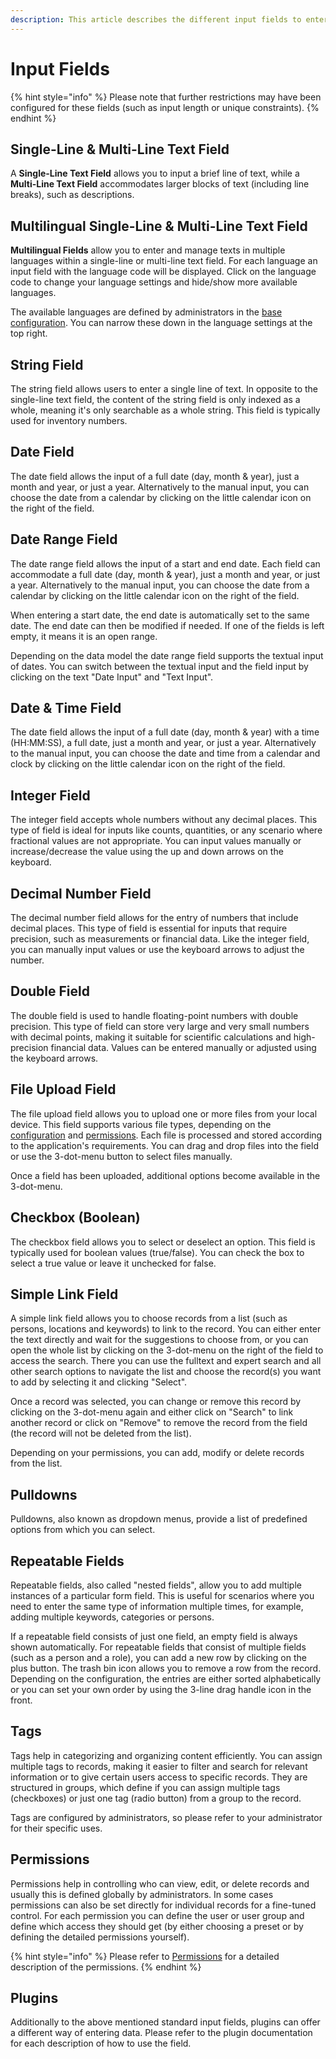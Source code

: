 ```yaml
---
description: This article describes the different input fields to enter or modify data.
---
```


# Input Fields

{% hint style="info" %}
Please note that further restrictions may have been configured for these fields (such as input length or unique constraints).
{% endhint %}



## Single-Line & Multi-Line Text Field

A **Single-Line Text Field** allows you to input a brief line of text, while a **Multi-Line Text Field** accommodates larger blocks of text (including line breaks), such as descriptions.&#x20;



## Multilingual Single-Line & Multi-Line Text Field

**Multilingual Fields** allow you to enter and manage texts in multiple languages within a single-line or multi-line text field. For each language an input field with the language code will be displayed. Click on the language code to change your language settings and hide/show more available languages.&#x20;

The available languages are defined by administrators in the [base configuration](../../../for-administrators/readme/languages.md). You can narrow these down in the language settings at the top right.



## String Field

The string field allows users to enter a single line of text. In opposite to the single-line text field, the content of the string field is only indexed as a whole, meaning it's only searchable as a whole string. This field is typically used for inventory numbers.&#x20;



## Date Field

The date field allows the input of a full date (day, month & year), just a month and year, or just a year. Alternatively to the manual input, you can choose the date from a calendar by clicking on the little calendar icon on the right of the field.



## Date Range Field

The date range field allows the input of a start and end date. Each field can accommodate a full date (day, month & year), just a month and year, or just a year. Alternatively to the manual input, you can choose the date from a calendar by clicking on the little calendar icon on the right of the field.

When entering a start date, the end date is automatically set to the same date. The end date can then be modified if needed. If one of the fields is left empty, it means it is an open range.&#x20;

Depending on the data model the date range field supports the textual input of dates. You can switch between the textual input and the field input by clicking on the text "Date Input" and "Text Input".



## Date & Time Field

The date field allows the input of a full date (day, month & year) with a time (HH:MM:SS), a full date, just a month and year, or just a year. Alternatively to the manual input, you can choose the date and time from a calendar and clock by clicking on the little calendar icon on the right of the field.



## Integer Field

The integer field accepts whole numbers without any decimal places. This type of field is ideal for inputs like counts, quantities, or any scenario where fractional values are not appropriate. You can input values manually or increase/decrease the value using the up and down arrows on the keyboard.



## Decimal Number Field

The decimal number field allows for the entry of numbers that include decimal places. This type of field is essential for inputs that require precision, such as measurements or financial data. Like the integer field, you can manually input values or use the keyboard arrows to adjust the number.



## Double Field

The double field is used to handle floating-point numbers with double precision. This type of field can store very large and very small numbers with decimal points, making it suitable for scientific calculations and high-precision financial data. Values can be entered manually or adjusted using the keyboard arrows.



## File Upload Field

The file upload field allows you to upload one or more files from your local device. This field supports various file types, depending on the [configuration](../../../for-administrators/readme/file-worker/) and [permissions](../../../for-administrators/permissions/). Each file is processed and stored according to the application's requirements. You can drag and drop files into the field or use the 3-dot-menu button to select files manually.

Once a field has been uploaded, additional options become available in the 3-dot-menu.&#x20;



## Checkbox (Boolean)

The checkbox field allows you to select or deselect an option. This field is typically used for boolean values (true/false). You can check the box to select a true value or leave it unchecked for false.



## Simple Link Field

A simple link field allows you to choose records from a list (such as persons, locations and keywords) to link to the record. You can either enter the text directly and wait for the suggestions to choose from, or you can open the whole list by clicking on the 3-dot-menu on the right of the field to access the search. There you can use the fulltext and expert search and all other search options to navigate the list and choose the record(s) you want to add by selecting it and clicking "Select".

Once a record was selected, you can change or remove this record by clicking on the 3-dot-menu again and either click on "Search" to link another record or click on "Remove" to remove the record from the field (the record will not be deleted from the list).

Depending on your permissions, you can add, modify or delete records from the list.



## Pulldowns

Pulldowns, also known as dropdown menus, provide a list of predefined options from which you can select.&#x20;



## Repeatable Fields

Repeatable fields, also called "nested fields", allow you to add multiple instances of a particular form field. This is useful for scenarios where you need to enter the same type of information multiple times, for example, adding multiple keywords, categories or persons.

If a repeatable field consists of just one field, an empty field is always shown automatically. For repeatable fields that consist of multiple fields (such as a person and a role), you can add a new row by clicking on the plus button. The trash bin icon allows you to remove a row from the record. Depending on the configuration, the entries are either sorted alphabetically or you can set your own order by using the 3-line drag handle icon in the front.



## Tags

Tags help in categorizing and organizing content efficiently.  You can assign multiple tags to records, making it easier to filter and search for relevant information or to give certain users access to specific records. They are structured in groups, which define if you can assign multiple tags  (checkboxes) or just one tag (radio button) from a group to the record.

Tags are configured by administrators, so please refer to your administrator for their specific uses.



## Permissions

Permissions help in controlling who can view, edit, or delete records and usually this is defined globally by administrators. In some cases permissions can also be set directly for individual records for a fine-tuned control. For each permission you can define the user or user group and define which access they should get (by either choosing a preset or by defining the detailed permissions yourself).&#x20;

{% hint style="info" %}
Please refer to [Permissions](../../../for-administrators/permissions/) for a detailed description of the permissions.
{% endhint %}



## Plugins

Additionally to the above mentioned standard input fields, plugins can offer a different way of entering data. Please refer to the plugin documentation for each description of how to use the field.
